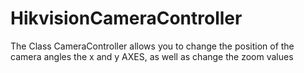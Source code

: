 # HikvisionCameraController
The Class CameraController allows you to change the position of the camera angles the x and y AXES, as well as change the zoom values

